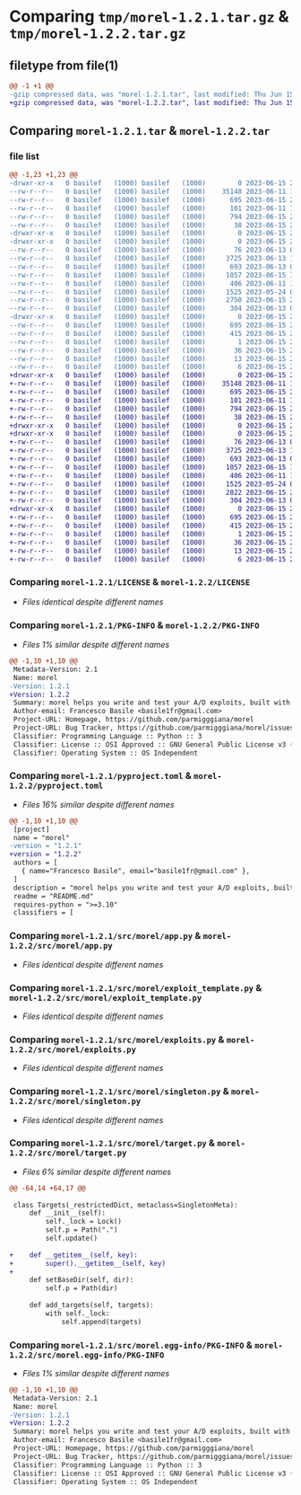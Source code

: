 # Comparing `tmp/morel-1.2.1.tar.gz` & `tmp/morel-1.2.2.tar.gz`

## filetype from file(1)

```diff
@@ -1 +1 @@
-gzip compressed data, was "morel-1.2.1.tar", last modified: Thu Jun 15 20:49:04 2023, max compression
+gzip compressed data, was "morel-1.2.2.tar", last modified: Thu Jun 15 21:07:54 2023, max compression
```

## Comparing `morel-1.2.1.tar` & `morel-1.2.2.tar`

### file list

```diff
@@ -1,23 +1,23 @@
-drwxr-xr-x   0 basilef   (1000) basilef   (1000)        0 2023-06-15 20:49:04.140593 morel-1.2.1/
--rw-r--r--   0 basilef   (1000) basilef   (1000)    35148 2023-06-11 10:50:26.000000 morel-1.2.1/LICENSE
--rw-r--r--   0 basilef   (1000) basilef   (1000)      695 2023-06-15 20:49:04.139593 morel-1.2.1/PKG-INFO
--rw-r--r--   0 basilef   (1000) basilef   (1000)      101 2023-06-11 11:30:40.000000 morel-1.2.1/README.md
--rw-r--r--   0 basilef   (1000) basilef   (1000)      794 2023-06-15 20:48:27.000000 morel-1.2.1/pyproject.toml
--rw-r--r--   0 basilef   (1000) basilef   (1000)       38 2023-06-15 20:49:04.140593 morel-1.2.1/setup.cfg
-drwxr-xr-x   0 basilef   (1000) basilef   (1000)        0 2023-06-15 20:49:04.137593 morel-1.2.1/src/
-drwxr-xr-x   0 basilef   (1000) basilef   (1000)        0 2023-06-15 20:49:04.138593 morel-1.2.1/src/morel/
--rw-r--r--   0 basilef   (1000) basilef   (1000)       76 2023-06-13 07:59:42.000000 morel-1.2.1/src/morel/__init__.py
--rw-r--r--   0 basilef   (1000) basilef   (1000)     3725 2023-06-13 10:51:58.000000 morel-1.2.1/src/morel/app.py
--rw-r--r--   0 basilef   (1000) basilef   (1000)      693 2023-06-13 08:50:20.000000 morel-1.2.1/src/morel/exploit_template.py
--rw-r--r--   0 basilef   (1000) basilef   (1000)     1057 2023-06-15 13:11:55.000000 morel-1.2.1/src/morel/exploits.py
--rw-r--r--   0 basilef   (1000) basilef   (1000)      406 2023-06-11 14:53:08.000000 morel-1.2.1/src/morel/logger.py
--rw-r--r--   0 basilef   (1000) basilef   (1000)     1525 2023-05-24 09:29:29.000000 morel-1.2.1/src/morel/singleton.py
--rw-r--r--   0 basilef   (1000) basilef   (1000)     2750 2023-06-15 20:36:09.000000 morel-1.2.1/src/morel/target.py
--rw-r--r--   0 basilef   (1000) basilef   (1000)      304 2023-06-13 08:11:32.000000 morel-1.2.1/src/morel/target_template.py
-drwxr-xr-x   0 basilef   (1000) basilef   (1000)        0 2023-06-15 20:49:04.139593 morel-1.2.1/src/morel.egg-info/
--rw-r--r--   0 basilef   (1000) basilef   (1000)      695 2023-06-15 20:49:04.000000 morel-1.2.1/src/morel.egg-info/PKG-INFO
--rw-r--r--   0 basilef   (1000) basilef   (1000)      415 2023-06-15 20:49:04.000000 morel-1.2.1/src/morel.egg-info/SOURCES.txt
--rw-r--r--   0 basilef   (1000) basilef   (1000)        1 2023-06-15 20:49:04.000000 morel-1.2.1/src/morel.egg-info/dependency_links.txt
--rw-r--r--   0 basilef   (1000) basilef   (1000)       36 2023-06-15 20:49:04.000000 morel-1.2.1/src/morel.egg-info/entry_points.txt
--rw-r--r--   0 basilef   (1000) basilef   (1000)       13 2023-06-15 20:49:04.000000 morel-1.2.1/src/morel.egg-info/requires.txt
--rw-r--r--   0 basilef   (1000) basilef   (1000)        6 2023-06-15 20:49:04.000000 morel-1.2.1/src/morel.egg-info/top_level.txt
+drwxr-xr-x   0 basilef   (1000) basilef   (1000)        0 2023-06-15 21:07:54.767378 morel-1.2.2/
+-rw-r--r--   0 basilef   (1000) basilef   (1000)    35148 2023-06-11 10:50:26.000000 morel-1.2.2/LICENSE
+-rw-r--r--   0 basilef   (1000) basilef   (1000)      695 2023-06-15 21:07:54.766378 morel-1.2.2/PKG-INFO
+-rw-r--r--   0 basilef   (1000) basilef   (1000)      101 2023-06-11 11:30:40.000000 morel-1.2.2/README.md
+-rw-r--r--   0 basilef   (1000) basilef   (1000)      794 2023-06-15 21:07:01.000000 morel-1.2.2/pyproject.toml
+-rw-r--r--   0 basilef   (1000) basilef   (1000)       38 2023-06-15 21:07:54.767378 morel-1.2.2/setup.cfg
+drwxr-xr-x   0 basilef   (1000) basilef   (1000)        0 2023-06-15 21:07:54.765378 morel-1.2.2/src/
+drwxr-xr-x   0 basilef   (1000) basilef   (1000)        0 2023-06-15 21:07:54.766378 morel-1.2.2/src/morel/
+-rw-r--r--   0 basilef   (1000) basilef   (1000)       76 2023-06-13 07:59:42.000000 morel-1.2.2/src/morel/__init__.py
+-rw-r--r--   0 basilef   (1000) basilef   (1000)     3725 2023-06-13 10:51:58.000000 morel-1.2.2/src/morel/app.py
+-rw-r--r--   0 basilef   (1000) basilef   (1000)      693 2023-06-13 08:50:20.000000 morel-1.2.2/src/morel/exploit_template.py
+-rw-r--r--   0 basilef   (1000) basilef   (1000)     1057 2023-06-15 13:11:55.000000 morel-1.2.2/src/morel/exploits.py
+-rw-r--r--   0 basilef   (1000) basilef   (1000)      406 2023-06-11 14:53:08.000000 morel-1.2.2/src/morel/logger.py
+-rw-r--r--   0 basilef   (1000) basilef   (1000)     1525 2023-05-24 09:29:29.000000 morel-1.2.2/src/morel/singleton.py
+-rw-r--r--   0 basilef   (1000) basilef   (1000)     2822 2023-06-15 20:58:17.000000 morel-1.2.2/src/morel/target.py
+-rw-r--r--   0 basilef   (1000) basilef   (1000)      304 2023-06-13 08:11:32.000000 morel-1.2.2/src/morel/target_template.py
+drwxr-xr-x   0 basilef   (1000) basilef   (1000)        0 2023-06-15 21:07:54.766378 morel-1.2.2/src/morel.egg-info/
+-rw-r--r--   0 basilef   (1000) basilef   (1000)      695 2023-06-15 21:07:54.000000 morel-1.2.2/src/morel.egg-info/PKG-INFO
+-rw-r--r--   0 basilef   (1000) basilef   (1000)      415 2023-06-15 21:07:54.000000 morel-1.2.2/src/morel.egg-info/SOURCES.txt
+-rw-r--r--   0 basilef   (1000) basilef   (1000)        1 2023-06-15 21:07:54.000000 morel-1.2.2/src/morel.egg-info/dependency_links.txt
+-rw-r--r--   0 basilef   (1000) basilef   (1000)       36 2023-06-15 21:07:54.000000 morel-1.2.2/src/morel.egg-info/entry_points.txt
+-rw-r--r--   0 basilef   (1000) basilef   (1000)       13 2023-06-15 21:07:54.000000 morel-1.2.2/src/morel.egg-info/requires.txt
+-rw-r--r--   0 basilef   (1000) basilef   (1000)        6 2023-06-15 21:07:54.000000 morel-1.2.2/src/morel.egg-info/top_level.txt
```

### Comparing `morel-1.2.1/LICENSE` & `morel-1.2.2/LICENSE`

 * *Files identical despite different names*

### Comparing `morel-1.2.1/PKG-INFO` & `morel-1.2.2/PKG-INFO`

 * *Files 1% similar despite different names*

```diff
@@ -1,10 +1,10 @@
 Metadata-Version: 2.1
 Name: morel
-Version: 1.2.1
+Version: 1.2.2
 Summary: morel helps you write and test your A/D exploits, built with Milkman compatibility in mind
 Author-email: Francesco Basile <basile1fr@gmail.com>
 Project-URL: Homepage, https://github.com/parmigggiana/morel
 Project-URL: Bug Tracker, https://github.com/parmigggiana/morel/issues
 Classifier: Programming Language :: Python :: 3
 Classifier: License :: OSI Approved :: GNU General Public License v3 (GPLv3)
 Classifier: Operating System :: OS Independent
```

### Comparing `morel-1.2.1/pyproject.toml` & `morel-1.2.2/pyproject.toml`

 * *Files 16% similar despite different names*

```diff
@@ -1,10 +1,10 @@
 [project]
 name = "morel"
-version = "1.2.1"
+version = "1.2.2"
 authors = [
   { name="Francesco Basile", email="basile1fr@gmail.com" },
 ]
 description = "morel helps you write and test your A/D exploits, built with Milkman compatibility in mind"
 readme = "README.md"
 requires-python = ">=3.10"
 classifiers = [
```

### Comparing `morel-1.2.1/src/morel/app.py` & `morel-1.2.2/src/morel/app.py`

 * *Files identical despite different names*

### Comparing `morel-1.2.1/src/morel/exploit_template.py` & `morel-1.2.2/src/morel/exploit_template.py`

 * *Files identical despite different names*

### Comparing `morel-1.2.1/src/morel/exploits.py` & `morel-1.2.2/src/morel/exploits.py`

 * *Files identical despite different names*

### Comparing `morel-1.2.1/src/morel/singleton.py` & `morel-1.2.2/src/morel/singleton.py`

 * *Files identical despite different names*

### Comparing `morel-1.2.1/src/morel/target.py` & `morel-1.2.2/src/morel/target.py`

 * *Files 6% similar despite different names*

```diff
@@ -64,14 +64,17 @@
 
 class Targets(_restrictedDict, metaclass=SingletonMeta):
     def __init__(self):
         self._lock = Lock()
         self.p = Path(".")
         self.update()
 
+    def __getitem__(self, key):
+        super().__getitem__(self, key)
+
     def setBaseDir(self, dir):
         self.p = Path(dir)
 
     def add_targets(self, targets):
         with self._lock:
             self.append(targets)
```

### Comparing `morel-1.2.1/src/morel.egg-info/PKG-INFO` & `morel-1.2.2/src/morel.egg-info/PKG-INFO`

 * *Files 1% similar despite different names*

```diff
@@ -1,10 +1,10 @@
 Metadata-Version: 2.1
 Name: morel
-Version: 1.2.1
+Version: 1.2.2
 Summary: morel helps you write and test your A/D exploits, built with Milkman compatibility in mind
 Author-email: Francesco Basile <basile1fr@gmail.com>
 Project-URL: Homepage, https://github.com/parmigggiana/morel
 Project-URL: Bug Tracker, https://github.com/parmigggiana/morel/issues
 Classifier: Programming Language :: Python :: 3
 Classifier: License :: OSI Approved :: GNU General Public License v3 (GPLv3)
 Classifier: Operating System :: OS Independent
```

